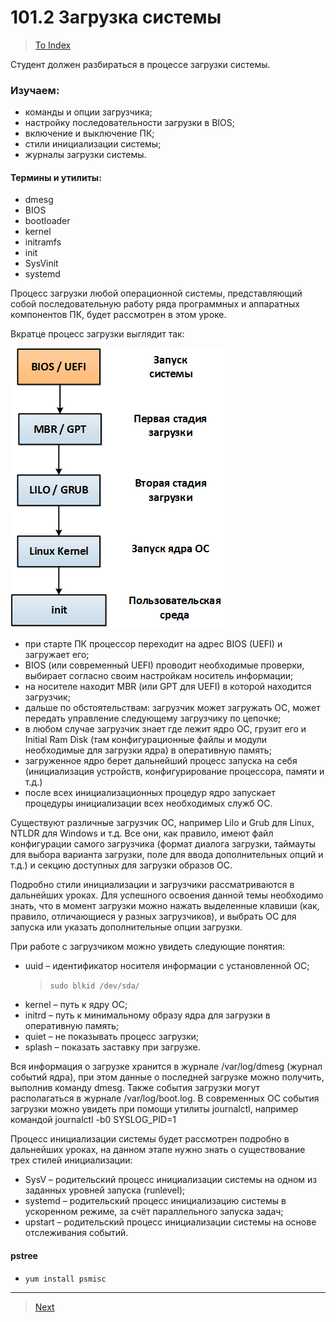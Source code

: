 # 101.2 Загрузка системы

> [To Index](index.md)

Студент должен разбираться в процессе загрузки системы.

### Изучаем:

-	команды и опции загрузчика;
-	настройку последовательности загрузки в BIOS;
-	включение и выключение ПК;
-	стили инициализации системы;
-	журналы загрузки системы.

#### Термины и утилиты:	

-	dmesg
-	BIOS
-	bootloader
-	kernel
-	initramfs
-	init
-	SysVinit
-	systemd

Процесс загрузки любой операционной системы, представляющий собой последовательную работу ряда программных и аппаратных компонентов ПК, будет рассмотрен в этом уроке.

Вкратце процесс загрузки выглядит так:

![111](img/bootOrder.png)

- при старте ПК процессор переходит на адрес BIOS (UEFI) и загружает его;
- BIOS (или современный UEFI) проводит необходимые проверки, выбирает согласно своим настройкам носитель информации;
- на носителе находит MBR (или GPT для UEFI) в которой находится загрузчик;
- дальше по обстоятельствам: загрузчик может загружать ОС, может передать управление следующему загрузчику по цепочке;
- в любом случае загрузчик знает где лежит ядро ОС, грузит его и Initial Ram Disk (там конфигурационные файлы и модули необходимые для загрузки ядра) в оперативную память;
- загруженное ядро берет дальнейший процесс запуска на себя (инициализация устройств, конфигурирование процессора, памяти и т.д.)
- после всех инициализационных процедур ядро запускает процедуры инициализации всех необходимых служб ОС.


Существуют различные загрузчик ОС, например Lilo и Grub для Linux, NTLDR для Windows и т.д. Все они, как правило, имеют файл конфигурации самого загрузчика (формат диалога загрузки, таймауты для выбора варианта загрузки, поле для ввода дополнительных опций и т.д.) и секцию доступных для загрузки образов ОС.

Подробно стили инициализации и загрузчики рассматриваются в дальнейших уроках. Для успешного освоения данной темы необходимо знать, что в момент загрузки можно нажать выделенные клавиши (как, правило, отличающиеся у разных загрузчиков), и выбрать ОС для запуска или указать дополнительные опции загрузки.

При работе с загрузчиком можно увидеть следующие понятия:
-	uuid – идентификатор носителя информации с установленной ОС;
	> `sudo blkid /dev/sda/`
-	kernel – путь к ядру ОС;
-	initrd – путь к минимальному образу ядра для загрузки в оперативную память;
-	quiet – не показывать процесс загрузки;
-	splash – показать заставку при загрузке.

Вся информация о загрузке хранится в журнале /var/log/dmesg (журнал событий ядра), при этом данные о последней загрузке можно получить, выполнив команду dmesg. Также события загрузки могут располагаться в журнале /var/log/boot.log. В современных ОС события загрузки можно увидеть при помощи утилиты journalctl, например командой journalctl -b0 SYSLOG_PID=1

Процесс инициализации системы будет рассмотрен подробно в дальнейших уроках, на данном этапе нужно знать о существование трех стилей инициализации:

-	SysV – родительский процесс инициализации системы на одном из заданных уровней запуска (runlevel);
-	systemd – родительский процесс инициализацию системы в ускоренном режиме, за счёт параллельного запуска задач;
-	upstart – родительский процесс инициализации системы на основе отслеживания событий.

#### pstree

- `yum install psmisc`

---

> [Next](101_3.md)